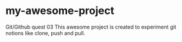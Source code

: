 # my-awesome-project
Git/Github quest 03
This awesome project is created to experiment git notions like clone, push and pull.
